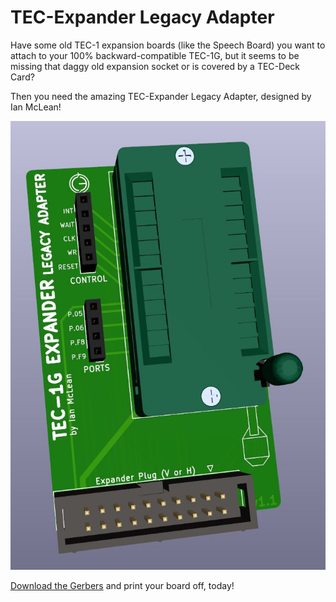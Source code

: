 # TEC-Expander Legacy Adapter

Have some old TEC-1 expansion boards (like the Speech Board) you want to attach to your 100% backward-compatible TEC-1G,
but it seems to be missing that daggy old expansion socket or is covered by a TEC-Deck Card?

Then you need the amazing TEC-Expander Legacy Adapter, designed by Ian McLean!

![Render](./TEC-Expander_Legacy_Adapter-Render.jpg)

[Download the Gerbers](./TEC-Expander_Legacy_Adapter_v1-1.zip) and print your board off, today!
